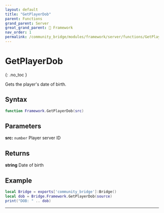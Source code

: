 ```yaml
---
layout: default
title: "GetPlayerDob"
parent: Functions
grand_parent: Server
great_grand_parent: 🧩 Framework
nav_order: 1
permalink: /community_bridge/modules/framework/server/functions/GetPlayerDob/
---
```


# GetPlayerDob
{: .no_toc }

Gets the player's date of birth.

## Syntax

```lua
function Framework.GetPlayerDob(src)
```

## Parameters

**src:** `number`
Player server ID

## Returns

**string**
Date of birth

## Example

```lua
local Bridge = exports['community_bridge']:Bridge()
local dob = Bridge.Framework.GetPlayerDob(source)
print("DOB: " .. dob)
```

---